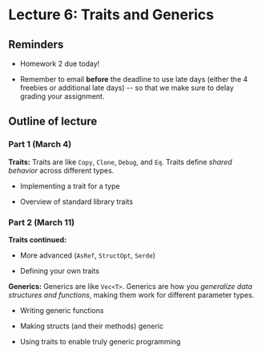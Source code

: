 # Lecture 6: Traits and Generics

## Reminders

- Homework 2 due today!

- Remember to email **before** the deadline to use late days (either the 4 freebies or additional late days) -- so that we make sure to delay grading your assignment.

## Outline of lecture

### Part 1 (March 4)

**Traits:** Traits are like `Copy`, `Clone`, `Debug`, and `Eq`.
Traits define *shared behavior* across different types.

- Implementing a trait for a type

- Overview of standard library traits

### Part 2 (March 11)

**Traits continued:**

- More advanced (`AsRef`, `StructOpt`, `Serde`)

- Defining your own traits

**Generics:**
Generics are like `Vec<T>`.
Generics are how you *generalize data structures and functions*, making them
work for different parameter types.

- Writing generic functions

- Making structs (and their methods) generic

- Using traits to enable truly generic programming
